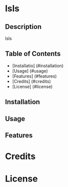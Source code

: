 
# lsls

## Description
lsls

## Table of Contents

 - [Installatio] (#installation)
 - [Usage] (#usage)
 - [Features] (#features)
 - [Credits] (#credits)
 - [License] (#license)

## Installation


## Usage


## Features


# Credits


# License
